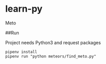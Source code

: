 # learn-py
Meto

##Run

Project needs Python3 and request packages

```
pipenv install
pipenv run "python meteors/find_meto.py"

```
